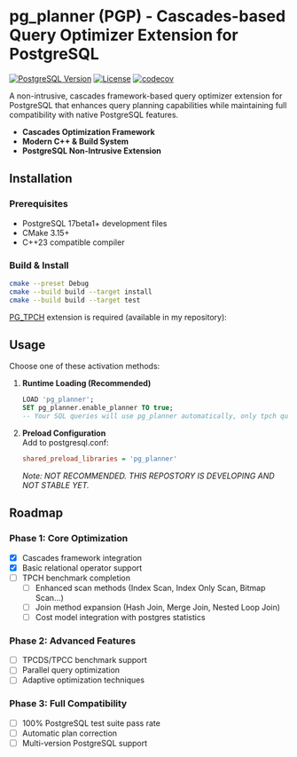 # pg_planner (PGP) - Cascades-based Query Optimizer Extension for PostgreSQL

[![PostgreSQL Version](https://img.shields.io/badge/PostgreSQL-17beta1+-blue.svg)](https://www.postgresql.org/)
[![License](https://img.shields.io/badge/License-MIT-blue.svg)](LICENSE)
[![codecov](https://codecov.io/gh/askyx/pg_planner/graph/badge.svg?token=X3EZ36DF3V)](https://codecov.io/gh/askyx/pg_planner)

A non-intrusive, cascades framework-based query optimizer extension for PostgreSQL that enhances query planning capabilities while maintaining full compatibility with native PostgreSQL features.


- **Cascades Optimization Framework**  
- **Modern C++ & Build System**
- **PostgreSQL Non-Intrusive Extension**

## Installation

### Prerequisites
- PostgreSQL 17beta1+ development files
- CMake 3.15+
- C++23 compatible compiler

### Build & Install
```bash
cmake --preset Debug
cmake --build build --target install
cmake --build build --target test
```

[PG_TPCH](https://github.com/askyx/pg_tpch.git) extension is required (available in my repository):

## Usage

Choose one of these activation methods:

1. **Runtime Loading (Recommended)**
   ```sql
   LOAD 'pg_planner';
   SET pg_planner.enable_planner TO true;
   -- Your SQL queries will use pg_planner automatically, only tpch query is supported for now.
   ```

2. **Preload Configuration**  
   Add to postgresql.conf:
   ```ini
   shared_preload_libraries = 'pg_planner'
   ```
   *Note: NOT RECOMMENDED. THIS REPOSTORY IS DEVELOPING AND NOT STABLE YET.*

## Roadmap

### Phase 1: Core Optimization
- [x] Cascades framework integration
- [x] Basic relational operator support
- [ ] TPCH benchmark completion
  - [ ] Enhanced scan methods (Index Scan, Index Only Scan, Bitmap Scan...)
  - [ ] Join method expansion (Hash Join, Merge Join, Nested Loop Join)
  - [ ] Cost model integration with postgres statistics

### Phase 2: Advanced Features
- [ ] TPCDS/TPCC benchmark support
- [ ] Parallel query optimization
- [ ] Adaptive optimization techniques

### Phase 3: Full Compatibility
- [ ] 100% PostgreSQL test suite pass rate
- [ ] Automatic plan correction
- [ ] Multi-version PostgreSQL support
